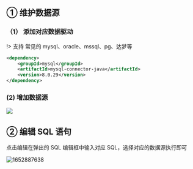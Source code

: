 ## ① 维护数据源

### （1） 添加对应数据驱动

!> 支持 常见的 mysql、oracle、mssql、pg、达梦等

```xml
<dependency>
    <groupId>mysql</groupId>
    <artifactId>mysql-connector-java</artifactId>
    <version>8.0.29</version>
</dependency>

```

### (2) 增加数据源

![](https://minio.pigx.vip/oss/1652887573.png)

## ② 编辑 SQL 语句

点击编辑在弹出的 SQL 编辑框中输入对应 SQL，选择对应的数据源执行即可

![1652887638](https://minio.pigx.vip/oss/1652887638.png)
